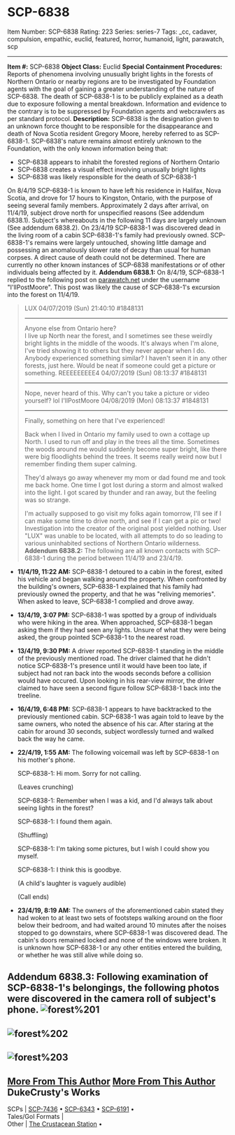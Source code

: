 # SCP-6838
Item Number: SCP-6838
Rating: 223
Series: series-7
Tags: _cc, cadaver, compulsion, empathic, euclid, featured, horror, humanoid, light, parawatch, scp

---

**Item #:** SCP-6838
**Object Class:** Euclid
**Special Containment Procedures:** Reports of phenomena involving unusually bright lights in the forests of Northern Ontario or nearby regions are to be investigated by Foundation agents with the goal of gaining a greater understanding of the nature of SCP-6838.
The death of SCP-6838-1 is to be publicly explained as a death due to exposure following a mental breakdown. Information and evidence to the contrary is to be suppressed by Foundation agents and webcrawlers as per standard protocol.
**Description:** SCP-6838 is the designation given to an unknown force thought to be responsible for the disappearance and death of Nova Scotia resident Gregory Moore, hereby referred to as SCP-6838-1.
SCP-6838's nature remains almost entirely unknown to the Foundation, with the only known information being that:
  * SCP-6838 appears to inhabit the forested regions of Northern Ontario
  * SCP-6838 creates a visual effect involving unusually bright lights
  * SCP-6838 was likely responsible for the death of SCP-6838-1

On 8/4/19 SCP-6838-1 is known to have left his residence in Halifax, Nova Scotia, and drove for 17 hours to Kingston, Ontario, with the purpose of seeing several family members. Approximately 2 days after arrival, on 11/4/19, subject drove north for unspecified reasons (See addendum 6838.1). Subject's whereabouts in the following 11 days are largely unknown (See addendum 6838.2).
On 23/4/19 SCP-6838-1 was discovered dead in the living room of a cabin SCP-6838-1's family had previously owned. SCP-6838-1's remains were largely untouched, showing little damage and possessing an anomalously slower rate of decay than usual for human corpses. A direct cause of death could not be determined.
There are currently no other known instances of SCP-6838 manifestations or of other individuals being affected by it.
**Addendum 6838.1:** On 8/4/19, SCP-6838-1 replied to the following post on [parawatch.net](https://scp-wiki.wikidot.com/parawatch-hub) under the username "I'llPostMoore". This post was likely the cause of SCP-6838-1's excursion into the forest on 11/4/19.
> LUX 04/07/2019 (Sun) 21:40:10 #1848131
> * * *
> Anyone else from Ontario here?  
>  I live up North near the forest, and I sometimes see these weirdly bright lights in the middle of the woods. It's always when I'm alone, I've tried showing it to others but they never appear when I do.  
>  Anybody experienced something similar? I haven't seen it in any other forests, just here. Would be neat if someone could get a picture or something.
> REEEEEEEEE4 04/07/2019 (Sun) 08:13:37 #1848131
> * * *
> Nope, never heard of this. Why can't you take a picture or video yourself? lol
> I'llPostMoore 04/08/2019 (Mon) 08:13:37 #1848131
> * * *
> Finally, something on here that I've experienced!  
>    
>  Back when I lived in Ontario my family used to own a cottage up North. I used to run off and play in the trees all the time. Sometimes the woods around me would suddenly become super bright, like there were big floodlights behind the trees. It seems really weird now but I remember finding them super calming.  
>    
>  They'd always go away whenever my mom or dad found me and took me back home. One time I got lost during a storm and almost walked into the light. I got scared by thunder and ran away, but the feeling was so strange.  
>    
>  I'm actually supposed to go visit my folks again tomorrow, I'll see if I can make some time to drive north, and see if I can get a pic or two!
Investigation into the creator of the original post yielded nothing. User "LUX" was unable to be located, with all attempts to do so leading to various uninhabited sections of Northern Ontario wilderness.
**Addendum 6838.2:** The following are all known contacts with SCP-6838-1 during the period between 11/4/19 and 23/4/19.
  * **11/4/19, 11:22 AM:** SCP-6838-1 detoured to a cabin in the forest, exited his vehicle and began walking around the property. When confronted by the building's owners, SCP-6838-1 explained that his family had previously owned the property, and that he was "reliving memories". When asked to leave, SCP-6838-1 complied and drove away.
  * **13/4/19, 3:07 PM:** SCP-6838-1 was spotted by a group of individuals who were hiking in the area. When approached, SCP-6838-1 began asking them if they had seen any lights. Unsure of what they were being asked, the group pointed SCP-6838-1 to the nearest road.
  * **13/4/19, 9:30 PM:** A driver reported SCP-6838-1 standing in the middle of the previously mentioned road. The driver claimed that he didn't notice SCP-6838-1's presence until it would have been too late, if subject had not ran back into the woods seconds before a collision would have occured. Upon looking in his rear-view mirror, the driver claimed to have seen a second figure follow SCP-6838-1 back into the treeline.
  * **16/4/19, 6:48 PM:** SCP-6838-1 appears to have backtracked to the previously mentioned cabin. SCP-6838-1 was again told to leave by the same owners, who noted the absence of his car. After staring at the cabin for around 30 seconds, subject wordlessly turned and walked back the way he came.
  * **22/4/19, 1:55 AM:** The following voicemail was left by SCP-6838-1 on his mother's phone.

    
    SCP-6838-1: Hi mom. Sorry for not calling.
    
    (Leaves crunching)
    
    SCP-6838-1: Remember when I was a kid, and I'd always talk about seeing lights 
                in the forest?
    
    SCP-6838-1: I found them again. 
    
    (Shuffling)
    
    SCP-6838-1: I'm taking some pictures, but I wish I could show you myself. 
    
    SCP-6838-1: I think this is goodbye. 
    
    (A child's laughter is vaguely audible) 
    
    (Call ends)
  * **23/4/19, 8:19 AM:** The owners of the aforementioned cabin stated they had woken to at least two sets of footsteps walking around on the floor below their bedroom, and had waited around 10 minutes after the noises stopped to go downstairs, where SCP-6838-1 was discovered dead. The cabin's doors remained locked and none of the windows were broken. It is unknown how SCP-6838-1 or any other entities entered the building, or whether he was still alive while doing so.

**Addendum 6838.3:** Following examination of SCP-6838-1's belongings, the following photos were discovered in the camera roll of subject's phone.
![forest%201](https://scp-wiki.wdfiles.com/local--files/scp-6838/forest%201)  
---  
![forest%202](https://scp-wiki.wdfiles.com/local--files/scp-6838/forest%202)  
---  
![forest%203](https://scp-wiki.wdfiles.com/local--files/scp-6838/forest%203)  
---  
  
  
  

[More From This Author](javascript:;)
[More From This Author](javascript:;)
DukeCrusty's Works  
---  
SCPs |  [SCP-7436](/scp-7436) • [SCP-6343](/scp-6343) • [SCP-6191](/scp-6191) •  
Tales/GoI Formats |   
Other |  [The Crustacean Station](/the-crustacean-station) •